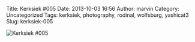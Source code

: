 Title: Kerksiek #005
Date: 2013-10-03 16:56
Author: marvin
Category: Uncategorized
Tags: kerksiek, photography, rodinal, wolfsburg, yashicat3
Slug: kerksiek-005

![Kerksiek \#005]({static}/images/10070177685_fa3111894c_b.jpg)

